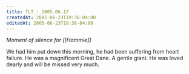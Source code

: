 ```yaml
---
title: TLT_-_2005.06.17
createdAt: 2005-06-23T19:36-04:00
editedAt: 2005-06-23T19:36-04:00
---
```


<i>Moment of silence for [[Hammie]]</i>

We had him put down this morning, he had been suffering from heart failure. He was a magnificent Great Dane. A gentle giant. He was loved dearly and will be missed very much.


